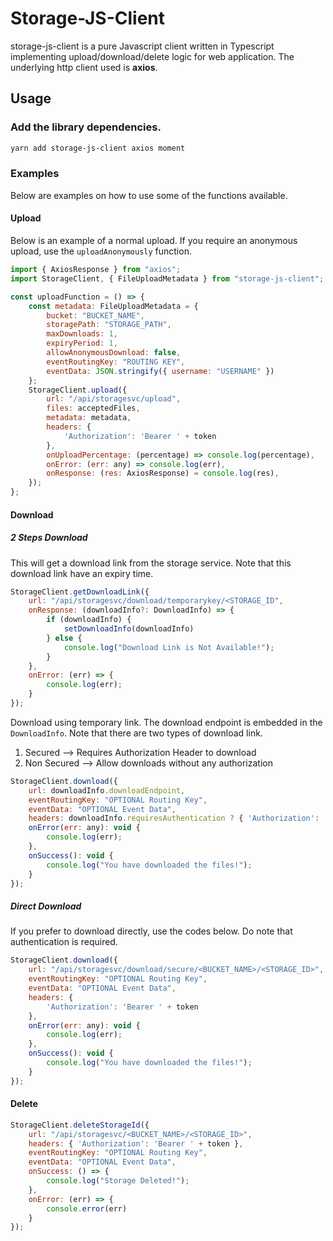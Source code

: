 # Storage-JS-Client

storage-js-client is a pure Javascript client written in Typescript implementing upload/download/delete logic for web 
application. The underlying http client used is **axios**.

## Usage

### Add the library dependencies.

```bash
yarn add storage-js-client axios moment
```

### Examples

Below are examples on how to use some of the functions available.

#### Upload

Below is an example of a normal upload. If you require an anonymous upload, use the `uploadAnonymously` function. 

```javascript
import { AxiosResponse } from "axios";
import StorageClient, { FileUploadMetadata } from "storage-js-client";

const uploadFunction = () => {
    const metadata: FileUploadMetadata = {
        bucket: "BUCKET_NAME",
        storagePath: "STORAGE_PATH",
        maxDownloads: 1,
        expiryPeriod: 1,
        allowAnonymousDownload: false,
        eventRoutingKey: "ROUTING KEY",
        eventData: JSON.stringify({ username: "USERNAME" })
    };
    StorageClient.upload({
        url: "/api/storagesvc/upload",
        files: acceptedFiles,
        metadata: metadata,
        headers: {
            'Authorization': 'Bearer ' + token
        },
        onUploadPercentage: (percentage) => console.log(percentage),
        onError: (err: any) => console.log(err),
        onResponse: (res: AxiosResponse) = console.log(res),
    });
};
```

#### Download

##### 2 Steps Download

This will get a download link from the storage service. Note that this download link have an expiry time. 

```javascript
StorageClient.getDownloadLink({
    url: "/api/storagesvc/download/temporarykey/<STORAGE_ID",
    onResponse: (downloadInfo?: DownloadInfo) => {
        if (downloadInfo) {
            setDownloadInfo(downloadInfo)
        } else {
            console.log("Download Link is Not Available!");
        }
    },
    onError: (err) => {
        console.log(err);
    }
});
```

Download using temporary link. The download endpoint is embedded in the `DownloadInfo`. Note that there are two types of
download link.
1. Secured --> Requires Authorization Header to download
2. Non Secured --> Allow downloads without any authorization

```javascript
StorageClient.download({
    url: downloadInfo.downloadEndpoint,
    eventRoutingKey: "OPTIONAL Routing Key",
    eventData: "OPTIONAL Event Data",
    headers: downloadInfo.requiresAuthentication ? { 'Authorization': 'Bearer ' + token } : {},
    onError(err: any): void {
        console.log(err);
    },
    onSuccess(): void {
        console.log("You have downloaded the files!");
    }
});
```

##### Direct Download

If you prefer to download directly, use the codes below. Do note that authentication is required.

```javascript
StorageClient.download({
    url: "/api/storagesvc/download/secure/<BUCKET_NAME>/<STORAGE_ID>",
    eventRoutingKey: "OPTIONAL Routing Key",
    eventData: "OPTIONAL Event Data",
    headers: { 
        'Authorization': 'Bearer ' + token 
    },
    onError(err: any): void {
        console.log(err);
    },
    onSuccess(): void {
        console.log("You have downloaded the files!");
    }
});
```

#### Delete

```javascript
StorageClient.deleteStorageId({
    url: "/api/storagesvc/<BUCKET_NAME>/<STORAGE_ID>",
    headers: { 'Authorization': 'Bearer ' + token },
    eventRoutingKey: "OPTIONAL Routing Key",
    eventData: "OPTIONAL Event Data",
    onSuccess: () => {
        console.log("Storage Deleted!");
    },
    onError: (err) => {
        console.error(err)
    }
});
```


